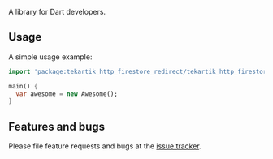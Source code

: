 A library for Dart developers.

## Usage

A simple usage example:

```dart
import 'package:tekartik_http_firestore_redirect/tekartik_http_firestore_redirect.dart';

main() {
  var awesome = new Awesome();
}
```

## Features and bugs

Please file feature requests and bugs at the [issue tracker][tracker].

[tracker]: http://example.com/issues/replaceme
